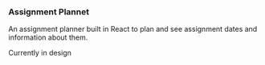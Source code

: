 ### Assignment Plannet

An assignment planner built in React to plan and see assignment dates and information about them.

Currently in design